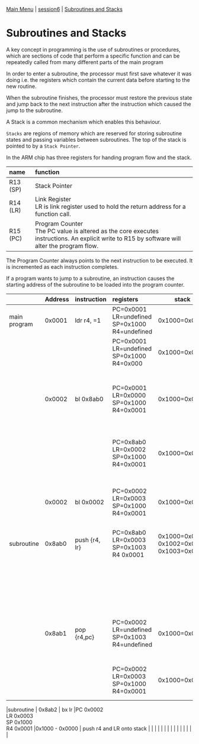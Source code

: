 [Main Menu](../../sessions/README.md) | [session6](../session6/) | [Subroutines and Stacks](../docs/stacks-routines.md)

# Subroutines and Stacks

A key concept in programming is the use of subroutines or procedures, which are sections of code that perform a specific function and can be repeatedly called from many different parts of the main program

In order to enter a subroutine, the processor must first save whatever it was doing i.e. the registers which contain the current data before starting to the new routine.

When the subroutine finishes, the processor must restore the previous state and jump back to the next instruction after the instruction which caused the jump to the subroutine.

A Stack is a common mechanism which enables this behaviour.

`Stacks` are regions of memory which are reserved for storing subroutine states and passing variables between subroutines.
The top of the stack is pointed to by a `Stack Pointer`.

In the ARM chip has three registers for handing program flow and the stack.

| name               | function                        |
|:-------------------|:--------------------------------|
|R13 (SP)            | Stack Pointer                   |
|R14 (LR)            | Link Register<BR>LR is link register used to hold the return address for a function call.                   |
|R15 (PC)            | Program Counter<BR> The PC value is altered as the core executes instructions. An explicit write to R15 by software will alter the program flow. |

The Program Counter always points to the next instruction to be executed. 
It is incremented as each instruction completes.

If a program wants to jump to a subroutine, an instruction causes the starting address of the subroutine to be loaded into the program counter.

|                     |Address | instruction       |  registers                                         | stack                                                   |explanation    |
|:--------------------|:-------|:------------------|:---------------------------------------------------|---------------------------------------------------------|---------------|
|main program         | 0x0001 | ldr r4, =1        |PC=0x0001<BR>LR=undefined<BR>SP=0x1000<BR>R4=undefined   |0x1000=0x0000                                       |(1) put number 1 in R4 |
|                     |        |                   |PC=0x0001<BR>LR=undefined<BR>SP=0x1000<BR>R4=0x000  |0x1000=0x0001                                            |             |
|                     | 0x0002 | bl 0x8ab0         |PC=0x0001<BR>LR=0x0000<BR>SP=0x1000<BR>R4=0x0001    |0x1000=0x0000                                            |(2) Jump to subroutine at address 0x8ab0<BR>record next instruction address in LR |
|                     |        |                   |PC=0x8ab0<BR>LR=0x0002<BR>SP=0x1000<BR>R4=0x0001    |0x1000=0x0001                                          |(7) resume main program - now in continuous loop to end              |
|                     |        |                   |                                                    |                                                         |               |
|                     | 0x0002 | bl 0x0002         |PC=0x0002<BR>LR=0x0003<BR>SP=0x1000<BR>R4=0x0001    |0x1000=0x0000                                          |(8) Continuous loop indicating end of program |      
|                     |        |                   |                                                    |                                                         |               |
|subroutine           | 0x8ab0 | push {r4, lr}     |PC=0x8ab0<BR>LR=0x0003<BR>SP=0x1003<BR>R4 0x0001    |0x1000=0x0001<BR>0x1002=0x0001<BR>0x1003=0x0003<BR>|(3) Push r4 and LR onto stack              |
|                     |        |                   |                                                    |                                                         |(4) Do main instructions of subroutine before returning              |
|                     | 0x8ab1 | pop {r4,pc}       |PC=0x0002<BR>LR=undefined<BR>SP=0x1003<BR>R4=undefined |0x1000=0x0000                                          |(5) Pop r4 off stack pop LR off stack INTO PC which causes a jump  |
|                     |        |                   |PC=0x0002<BR>LR=0x0003<BR>SP=0x1000<BR>R4=0x0001    |0x1000=0x0000                                          |(6) Jump back to main program at 0x0002              |





|subroutine           | 0x8ab2 | bx lr         |PC 0x0002<BR>LR 0x0003<BR>SP 0x1000<BR>R4 0x0001    |0x1000 - 0x0000 |  push r4 and LR onto stack              |
|                     |        |                   |                                                    |                 |               |
|                     |        |                   |                                                    |                 |               |
